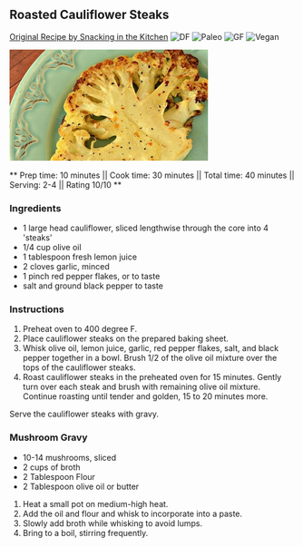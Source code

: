 ## Roasted Cauliflower Steaks

[Original Recipe by Snacking in the Kitchen](https://www.allrecipes.com/recipe/239042/roasted-cauliflower-steaks/)
![DF](https://img.shields.io/badge/-Dairy--free-blue.svg)
![Paleo](https://img.shields.io/badge/-Paleo-blueviolet.svg)
![GF](https://img.shields.io/badge/-Gluten--free-yellow.svg)
![Vegan](https://img.shields.io/badge/-Vegan-brightgreen.svg)

![Picture](../img/cauliflower_steaks.jpg)

** Prep time: 10 minutes || Cook time: 30 minutes || Total time: 40 minutes || Serving: 2-4 || Rating 10/10 **

### Ingredients

- 1 large head cauliflower, sliced lengthwise through the core into 4 'steaks'
- 1/4 cup olive oil
- 1 tablespoon fresh lemon juice
- 2 cloves garlic, minced
- 1 pinch red pepper flakes, or to taste
- salt and ground black pepper to taste

### Instructions

1. Preheat oven to 400 degree F.
2. Place cauliflower steaks on the prepared baking sheet.
3. Whisk olive oil, lemon juice, garlic, red pepper flakes, salt, and black pepper together in a bowl. Brush 1/2 of the olive oil mixture over the tops of the cauliflower steaks.
4. Roast cauliflower steaks in the preheated oven for 15 minutes. Gently turn over each steak and brush with remaining olive oil mixture. Continue roasting until tender and golden, 15 to 20 minutes more.

Serve the cauliflower steaks with gravy.

### Mushroom Gravy 

- 10-14 mushrooms, sliced
- 2 cups of broth
- 2 Tablespoon Flour 
- 2 Tablespoon olive oil or butter

1. Heat a small pot on medium-high heat.
2. Add the oil and flour and whisk to incorporate into a paste. 
3. Slowly add broth while whisking to avoid lumps.
4. Bring to a boil, stirring frequently.


